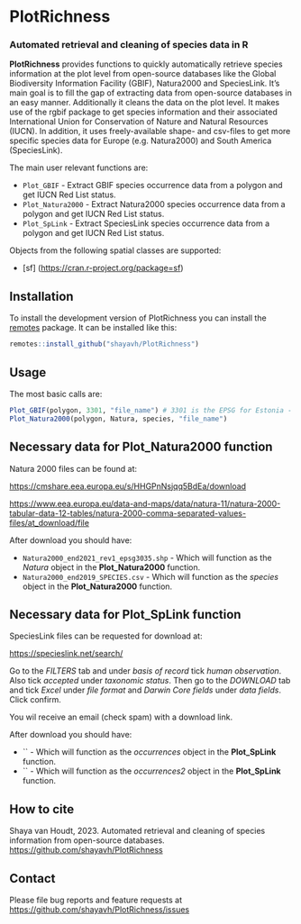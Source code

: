 
# PlotRichness

### Automated retrieval and cleaning of species data in R

**PlotRichness** provides functions to quickly automatically retrieve
species information at the plot level from open-source databases like
the Global Biodiversity Information Facility (GBIF), Natura2000 and
SpeciesLink. It’s main goal is to fill the gap of extracting data from
open-source databases in an easy manner. Additionally it cleans the data
on the plot level. It makes use of the rgbif package to get species
information and their associated International Union for Conservation of
Nature and Natural Resources (IUCN). In addition, it uses
freely-available shape- and csv-files to get more specific species data
for Europe (e.g. Natura2000) and South America (SpeciesLink).

The main user relevant functions are:

-   `Plot_GBIF` - Extract GBIF species occurrence data from a polygon
    and get IUCN Red List status.
-   `Plot_Natura2000` - Extract Natura2000 species occurrence data from
    a polygon and get IUCN Red List status.
-   `Plot_SpLink` - Extract SpeciesLink species occurrence data from a
    polygon and get IUCN Red List status.

Objects from the following spatial classes are supported:

-   \[sf\] (<https://cran.r-project.org/package=sf>)

## Installation

To install the development version of PlotRichness you can install the
[remotes](https://cran.r-project.org/package=remotes) package. It can be
installed like this:

``` r
remotes::install_github("shayavh/PlotRichness")
```

## Usage

The most basic calls are:

``` r
Plot_GBIF(polygon, 3301, "file_name") # 3301 is the EPSG for Estonia - change according to shapefile location
Plot_Natura2000(polygon, Natura, species, "file_name")
```

## Necessary data for **Plot_Natura2000** function

Natura 2000 files can be found at:

<https://cmshare.eea.europa.eu/s/HHGPnNsjqq5BdEa/download>

<https://www.eea.europa.eu/data-and-maps/data/natura-11/natura-2000-tabular-data-12-tables/natura-2000-comma-separated-values-files/at_download/file>

After download you should have:

-   `Natura2000_end2021_rev1_epsg3035.shp` - Which will function as the
    *Natura* object in the **Plot_Natura2000** function.
-   `Natura2000_end2019_SPECIES.csv` - Which will function as the
    *species* object in the **Plot_Natura2000** function.

## Necessary data for **Plot_SpLink** function

SpeciesLink files can be requested for download at:

<https://specieslink.net/search/>

Go to the *FILTERS* tab and under *basis of record* tick *human
observation*. Also tick *accepted* under *taxonomic status*. Then go to
the *DOWNLOAD* tab and tick *Excel* under *file format* and *Darwin Core
fields* under *data fields*. Click confirm.

You wil receive an email (check spam) with a download link.

After download you should have:

-   \`\` - Which will function as the *occurrences* object in the
    **Plot_SpLink** function.
-   \`\` - Which will function as the *occurrences2* object in the
    **Plot_SpLink** function.

## How to cite

Shaya van Houdt, 2023. Automated retrieval and cleaning of species
information from open-source databases.
<https://github.com/shayavh/PlotRichness>

## Contact

Please file bug reports and feature requests at
<https://github.com/shayavh/PlotRichness/issues>

